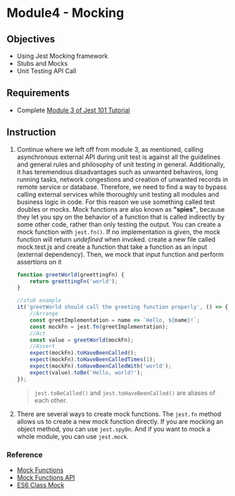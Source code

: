 # Module4 - Mocking

## Objectives

* Using Jest Mocking framework
* Stubs and Mocks
* Unit Testing API Call

## Requirements

* Complete [Module 3 of Jest 101 Tutorial](https://github.com/pakbaz/Jest101Training/tree/master/Module3%20-%20Asynchronous%20Testing)

## Instruction

1. Continue where we left off from module 3, as mentioned, calling asynchronous external API during unit test is against all the guidelines and general rules and philosophy of unit testing in general. Additionally, it has teremendous disadvantages such as unwanted behaviros, long running tasks, network congestions and creation of unwanted records in remote service or database. Therefore, we need to find a way to bypass calling external services while thoroughly unit testing all modules and business logic in code. For this reason we use something called test doubles or mocks. Mock functions are also known as **"spies"**, because they let you spy on the behavior of a function that is called indirectly by some other code, rather than only testing the output. You can create a mock function with `jest.fn()`. If no implementation is given, the mock function will return *undefined* when invoked. create a new file called mock.test.js and create a function that take a function as an input (external dependency). Then, we mock that input function and perform assertions on it

    ```javascript
    function greetWorld(greettingFn) {
        return greettingFn('world');
    }

    //stub example
    it('greetWorld should call the greeting function properly', () => {
        //Arrange
        const greetImplementation = name => `Hello, ${name}!`;
        const mockFn = jest.fn(greetImplementation);
        //Act
        const value = greetWorld(mockFn);
        //Assert
        expect(mockFn).toHaveBeenCalled();
        expect(mockFn).toHaveBeenCalledTimes(1);
        expect(mockFn).toHaveBeenCalledWith('world');
        expect(value).toBe('Hello, world!');
    });
    ```

    > `jest.toBeCalled()` and `jest.toHaveBeenCalled()` are aliases of each other.

2. There are several ways to create mock functions. The `jest.fn` method allows us to create a new mock function directly. If you are mocking an object method, you can use `jest.spyOn`. And if you want to mock a whole module, you can use `jest.mock`.



### Reference

* [Mock Functions](https://jestjs.io/docs/en/mock-functions)
* [Mock Functions API](https://jestjs.io/docs/en/mock-function-api)
* [ES6 Class Mock](https://jestjs.io/docs/en/es6-class-mocks)